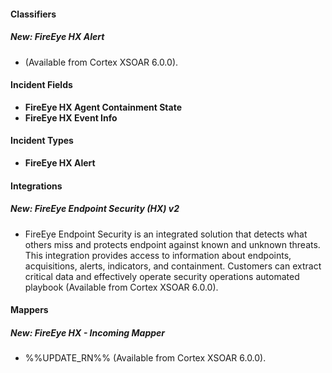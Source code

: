 
#### Classifiers
##### New: FireEye HX Alert
-  (Available from Cortex XSOAR 6.0.0).

#### Incident Fields
- **FireEye HX Agent Containment State**
- **FireEye HX Event Info**

#### Incident Types
- **FireEye HX Alert**

#### Integrations
##### New: FireEye Endpoint Security (HX) v2
- FireEye Endpoint Security is an integrated solution that detects what others miss and protects endpoint against known and unknown threats. This  integration provides access to information about endpoints, acquisitions, alerts, indicators, and containment. Customers can extract critical data and effectively operate security operations automated playbook (Available from Cortex XSOAR 6.0.0).

#### Mappers
##### New: FireEye HX - Incoming Mapper
- %%UPDATE_RN%% (Available from Cortex XSOAR 6.0.0).
